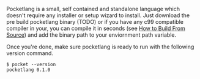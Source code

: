 
Pocketlang is a small, self contained and standalone language which doesn't require any
installer or setup wizard to install. Just download the pre build pocketlang binary (TODO)
or if you have any c99 compatible compiler in your, you can compile it in seconds (see
[How to Build From Source](Build-From-Source.html)) and add the binary path to your
enviornment path variable.

Once you're done, make sure pocketlang is ready to run with the following version command.

```
$ pocket --version
pocketlang 0.1.0
```
